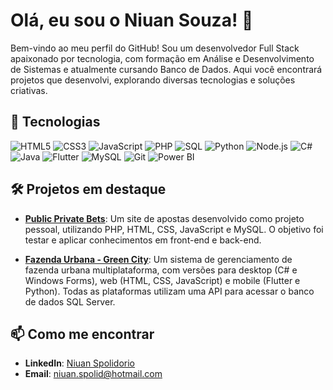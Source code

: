 # Olá, eu sou o Niuan Souza! 👋

Bem-vindo ao meu perfil do GitHub! Sou um desenvolvedor Full Stack apaixonado por tecnologia, com formação em Análise e Desenvolvimento de Sistemas e atualmente cursando Banco de Dados. Aqui você encontrará projetos que desenvolvi, explorando diversas tecnologias e soluções criativas.

## 🚀 Tecnologias

![HTML5](https://img.shields.io/badge/-HTML5-E34F26?style=flat&logo=html5&logoColor=white)
![CSS3](https://img.shields.io/badge/-CSS3-1572B6?style=flat&logo=css3&logoColor=white)
![JavaScript](https://img.shields.io/badge/-JavaScript-F7DF1E?style=flat&logo=javascript&logoColor=black)
![PHP](https://img.shields.io/badge/-PHP-777BB4?style=flat&logo=php&logoColor=white)
![SQL](https://img.shields.io/badge/-SQL-4479A1?style=flat&logo=sql&logoColor=white)
![Python](https://img.shields.io/badge/-Python-3776AB?style=flat&logo=python&logoColor=white)
![Node.js](https://img.shields.io/badge/-Node.js-339933?style=flat&logo=node.js&logoColor=white)
![C#](https://img.shields.io/badge/-C%23-239120?style=flat&logo=c-sharp&logoColor=white)
![Java](https://img.shields.io/badge/-Java-007396?style=flat&logo=java&logoColor=white)
![Flutter](https://img.shields.io/badge/-Flutter-02569B?style=flat&logo=flutter&logoColor=white)
![MySQL](https://img.shields.io/badge/-MySQL-4479A1?style=flat&logo=mysql&logoColor=white)
![Git](https://img.shields.io/badge/-Git-F05032?style=flat&logo=git&logoColor=white)
![Power BI](https://img.shields.io/badge/-Power_BI-F2C811?style=flat&logo=powerbi&logoColor=black)

## 🛠 Projetos em destaque

- **[Public Private Bets](https://github.com/NiuanSouza/Public-Private-Bets)**: Um site de apostas desenvolvido como projeto pessoal, utilizando PHP, HTML, CSS, JavaScript e MySQL. O objetivo foi testar e aplicar conhecimentos em front-end e back-end.

- **[Fazenda Urbana - Green City](https://github.com/math20122004/pimIV-Fazenda-Urbana)**: Um sistema de gerenciamento de fazenda urbana multiplataforma, com versões para desktop (C# e Windows Forms), web (HTML, CSS, JavaScript) e mobile (Flutter e Python). Todas as plataformas utilizam uma API para acessar o banco de dados SQL Server.

## 📫 Como me encontrar

- **LinkedIn**: [Niuan Spolidorio](https://br.linkedin.com/in/niuan-spolidorio-da-rocha-souza-8ba650215)
- **Email**: niuan.spolid@hotmail.com


